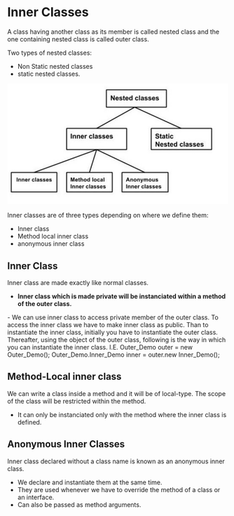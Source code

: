 
# Inner Classes

A class having another class as its member is called nested class and the one containing nested class is called outer class.  
  
Two types of nested classes:  
- Non Static nested classes
- static nested classes.

<img src="../../Images/nested-classes.jpeg">

Inner classes are of three types depending on where we define them: 
- Inner class
- Method local inner class
- anonymous inner class

## Inner Class
Inner class are made exactly like normal classes.

- <b>Inner class which is made private will be instanciated within a method of the outer class.
</b>
- We can use inner class to access private member of the outer class. To access the inner class we have to make inner class as public. Than to instantiate the inner class, initially you have to instantiate the outer class. Thereafter, using the object of the outer class, following is the way in which you can instantiate the inner class. 
I.E.  
Outer_Demo outer = new Outer_Demo();  
Outer_Demo.Inner_Demo inner = outer.new Inner_Demo();

## Method-Local inner class
We can write a class inside a method and it will be of local-type. The scope of the class will be restricted within the method.  
- It can only be instanciated only with the method where the inner class is defined.

## Anonymous Inner Classes
Inner class declared without a class name is known as an anonymous inner class.
- We declare and instantiate them at the same time.
- They are used whenever we have to override the method of a class or an interface.
- Can also be passed as method arguments.
